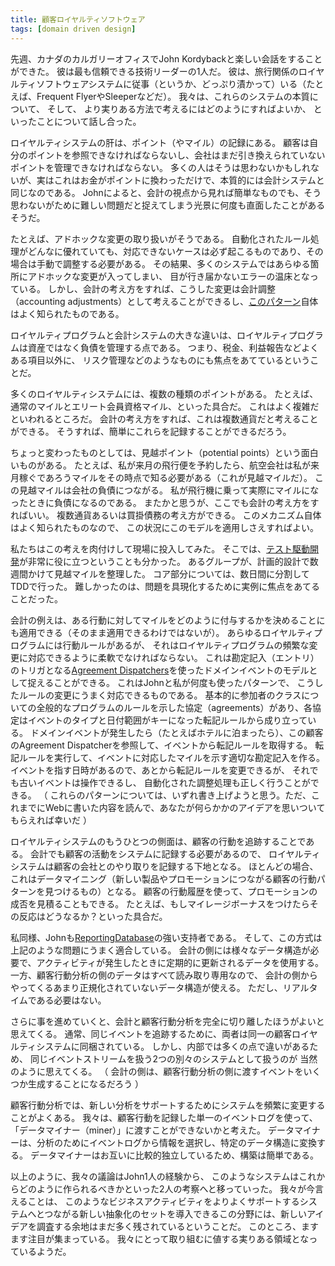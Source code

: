 ```yaml
---
title: 顧客ロイヤルティソフトウェア
tags: [domain driven design]
---
```






先週、カナダのカルガリーオフィスでJohn Kordybackと楽しい会話をすることができた。
彼は最も信頼できる技術リーダーの1人だ。
彼は、旅行関係のロイヤルティソフトウェアシステムに従事（というか、どっぷり漬かって）いる（たとえば、Frequent FlyerやSleeperなどだ）。
我々は、これらのシステムの本質について、
そして、
より実りある方法で考えるにはどのようにすればよいか、
といったことについて話し合った。



ロイヤルティシステムの肝は、ポイント（やマイル）の記録にある。
顧客は自分のポイントを参照できなければならないし、会社はまだ引き換えられていないポイントを管理できなければならない。
多くの人はそうは思わないかもしれないが、実はこれはお金がポイントに換わっただけで、本質的には会計システムと同じなのである。
Johnによると、会計の視点から見れば簡単なものでも、そう思わないがために難しい問題だと捉えてしまう光景に何度も直面したことがあるそうだ。



たとえば、アドホックな変更の取り扱いがそうである。
自動化されたルール処理がどんなに優れていても、対応できないケースは必ず起こるものであり、その場合は手動で調整する必要がある。
その結果、多くのシステムではあらゆる箇所にアドホックな変更が入ってしまい、
目が行き届かないエラーの温床となっている。
しかし、会計の考え方をすれば、こうした変更は会計調整（accounting adjustments）として考えることができるし、[このパターン](https://martinfowler.com/eaaDev/AccountingNarrative.html)自体はよく知られたものである。



ロイヤルティプログラムと会計システムの大きな違いは、ロイヤルティプログラムは資産ではなく負債を管理する点である。
つまり、税金、利益報告などよくある項目以外に、
リスク管理などのようなものにも焦点をあてているということだ。



多くのロイヤルティシステムには、複数の種類のポイントがある。
たとえば、通常のマイルとエリート会員資格マイル、といった具合だ。
これはよく複雑だといわれるところだ。
会計の考え方をすれば、これは複数通貨だと考えることができる。
そうすれば、簡単にこれらを記録することができるだろう。



ちょっと変わったものとしては、見越ポイント（potential points）という面白いものがある。
たとえば、私が来月の飛行便を予約したら、航空会社は私が来月稼ぐであろうマイルをその時点で知る必要がある（これが見越マイルだ）。
この見越マイルは会社の負債につながる。
私が飛行機に乗って実際にマイルになったときに負債になるのである。
またかと思うが、ここでも会計の考え方をすればいい。
複数通貨あるいは買掛債務の考え方ができる。
このメカニズム自体はよく知られたものなので、
この状況にこのモデルを適用しさえすればよい。



私たちはこの考えを肉付けして現場に投入してみた。
そこでは、[テスト駆動開発](/TestDrivenDevelopment)が非常に役に立つということも分かった。
あるグループが、計画的設計で数週間かけて見越マイルを整理した。
コア部分については、数日間に分割してTDDで行った。
難しかったのは、問題を具現化するために実例に焦点をあてることだった。



会計の例えは、ある行動に対してマイルをどのように付与するかを決めることにも適用できる（そのまま適用できるわけではないが）。
あらゆるロイヤルティプログラムには行動ルールがあるが、
それはロイヤルティプログラムの頻繁な変更に対応できるように柔軟でなければならない。
これは勘定記入（エントリ）のトリガとなる[Agreement Dispatchers](https://martinfowler.com/eaaDev/AgreementDispatcher.html)を使ったドメインイベントのモデルとして捉えることができる。
これはJohnと私が何度も使ったパターンで、
こうしたルールの変更にうまく対応できるものである。
基本的に参加者のクラスについての全般的なプログラムのルールを示した協定（agreements）があり、各協定はイベントのタイプと日付範囲がキーになった転記ルールから成り立っている。
ドメインイベントが発生したら（たとえばホテルに泊まったら）、この顧客のAgreement Dispatcherを参照して、イベントから転記ルールを取得する。
転記ルールを実行して、イベントに対応したマイルを示す適切な勘定記入を作る。
イベントを指す日時があるので、あとから転記ルールを変更できるが、
それでも古いイベントは操作できるし、
自動化された調整処理も正しく行うことができる。
（
これらのパターンについては、いずれ書き上げようと思う。ただ、これまでにWebに書いた内容を読んで、あなたが何らかかのアイデアを思いついてもらえれば幸いだ
）



ロイヤルティシステムのもうひとつの側面は、顧客の行動を追跡することである。
会計でも顧客の活動をシステムに記録する必要があるので、
ロイヤルティシステムは顧客の会社とのやり取りを記録する下地となる。
ほとんどの場合、これはデータマイニング（新しい製品やプロモーションにつながる顧客の行動パターンを見つけるもの）となる。
顧客の行動履歴を使って、プロモーションの成否を見積ることもできる。
たとえば、もしマイレージボーナスをつけたらその反応はどうなるか？といった具合だ。



私同様、Johnも[ReportingDatabase](/ReportingDatabase)の強い支持者である。
そして、この方式は上記のような問題にうまく適合している。
会計の側には様々なデータ構造が必要で、アクティビティが発生したときに定期的に更新されるデータを使用する。
一方、顧客行動分析の側のデータはすべて読み取り専用なので、
会計の側からやってくるあまり正規化されていないデータ構造が使える。
ただし、リアルタイムである必要はない。



さらに事を進めていくと、会計と顧客行動分析を完全に切り離したほうがよいと思えてくる。
通常、同じイベントを追跡するために、両者は同一の顧客ロイヤルティシステムに同梱されている。
しかし、内部では多くの点で違いがあるため、
同じイベントストリームを扱う2つの別々のシステムとして扱うのが
当然のように思えてくる。
（
会計の側は、顧客行動分析の側に渡すイベントをいくつか生成することになるだろう
）



顧客行動分析では、新しい分析をサポートするためにシステムを頻繁に変更することがよくある。
我々は、顧客行動を記録した単一のイベントログを使って、「データマイナー（miner）」に渡すことができないかと考えた。
データマイナーは、分析のためにイベントログから情報を選択し、特定のデータ構造に変換する。
データマイナーはお互いに比較的独立しているため、構築は簡単である。



以上のように、我々の議論はJohn1人の経験から、
このようなシステムはこれからどのように作られるべきかといった2人の考察へと移っていった。
我々が今言えることは、
このようなビジネスアクティビティをよりよくサポートするシステムへとつながる新しい抽象化のセットを導入できるこの分野には、新しいアイデアを調査する余地はまだ多く残されているということだ。
このところ、ますます注目が集まっている。
我々にとって取り組むに値する実りある領域となっているようだ。
